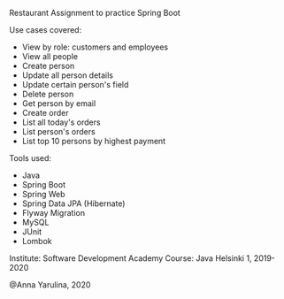Restaurant 
Assignment to practice Spring Boot 

Use cases covered:
-    View by role: customers and employees
-    View all people
-    Create person
-    Update all person details
-    Update certain person's field
-    Delete person
-    Get person by email
-    Create order
-    List all today's orders
-    List person's orders
-    List top 10 persons by highest payment

Tools used:
-    Java
-    Spring Boot
-    Spring Web
-    Spring Data JPA (Hibernate)
-    Flyway Migration
-    MySQL
-    JUnit
-    Lombok

Institute: Software Development Academy
Course: Java Helsinki 1, 2019-2020

@Anna Yarulina, 2020
